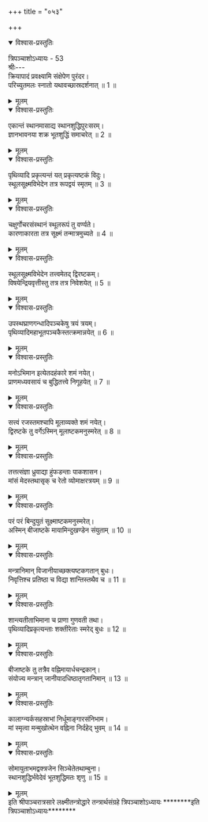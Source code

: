 +++
title = "०५३"

+++

<details open><summary>विश्वास-प्रस्तुतिः</summary>

त्रिपञ्चाशोऽध्यायः - 53  
श्रीः---  
क्रियापादं प्रवक्ष्यामि संक्षेपेण पुरंदर।  
परिच्युतमलः स्नातो यथावच्छास्रदर्शनात् ॥ 1 ॥
</details>

<details><summary>मूलम्</summary>

त्रिपञ्चाशोऽध्यायः - 53  
श्रीः---  
क्रियापादं प्रवक्ष्यामि संक्षेपेण पुरंदर।  
परिच्युतमलः स्नातो यथावच्छास्रदर्शनात् ॥ 1 ॥
</details>

<details open><summary>विश्वास-प्रस्तुतिः</summary>

एकान्तं स्थानमासाद्य स्थानशुद्धिपुरःसरम्।  
ज्ञानभावनया शक्र भूतशुद्धिं समाचरेत् ॥ 2 ॥
</details>

<details><summary>मूलम्</summary>

एकान्तं स्थानमासाद्य स्थानशुद्धिपुरःसरम्।  
ज्ञानभावनया शक्र भूतशुद्धिं समाचरेत् ॥ 2 ॥
</details>

<details open><summary>विश्वास-प्रस्तुतिः</summary>

पृथिव्यादि प्रकृत्यन्तं यत् प्रकृत्यष्टकं विदुः।  
स्थूलसूक्ष्मविभेदेन तत्र रूपद्वयं स्मृतम् ॥ 3 ॥
</details>

<details><summary>मूलम्</summary>

पृथिव्यादि प्रकृत्यन्तं यत् प्रकृत्यष्टकं विदुः।  
स्थूलसूक्ष्मविभेदेन तत्र रूपद्वयं स्मृतम् ॥ 3 ॥
</details>

<details open><summary>विश्वास-प्रस्तुतिः</summary>

चक्षुर्गोचरसंस्थानं स्थूलरूपं तु वर्ण्यते।  
कारणाकारता तत्र सूक्ष्मं तन्मात्रमुच्यते ॥ 4 ॥
</details>

<details><summary>मूलम्</summary>

चक्षुर्गोचरसंस्थानं स्थूलरूपं तु वर्ण्यते।  
कारणाकारता तत्र सूक्ष्मं तन्मात्रमुच्यते ॥ 4 ॥
</details>

<details open><summary>विश्वास-प्रस्तुतिः</summary>

स्थूलसूक्ष्मविभेदेन तत्त्वमेतद् द्विरष्टकम्।  
विषयेन्द्रियवृत्तीस्तु तत्र तत्र निवेशयेत् ॥ 5 ॥
</details>

<details><summary>मूलम्</summary>

स्थूलसूक्ष्मविभेदेन तत्त्वमेतद् द्विरष्टकम्।  
विषयेन्द्रियवृत्तीस्तु तत्र तत्र निवेशयेत् ॥ 5 ॥
</details>

<details open><summary>विश्वास-प्रस्तुतिः</summary>

उपस्थघ्राणगन्धादिपञ्चकेषु त्रयं त्रयम्।  
पृथिव्यादिमहाभूतपञ्चकैस्तत्क्रमान्नयेत् ॥ 6 ॥
</details>

<details><summary>मूलम्</summary>

उपस्थघ्राणगन्धादिपञ्चकेषु त्रयं त्रयम्।  
पृथिव्यादिमहाभूतपञ्चकैस्तत्क्रमान्नयेत् ॥ 6 ॥
</details>

<details open><summary>विश्वास-प्रस्तुतिः</summary>

मनोऽभिमान इत्येतदहंकारे शमं नयेत्।  
प्राणमध्यवसायं च बुद्धितत्त्वे निगूहयेत् ॥ 7 ॥
</details>

<details><summary>मूलम्</summary>

मनोऽभिमान इत्येतदहंकारे शमं नयेत्।  
प्राणमध्यवसायं च बुद्धितत्त्वे निगूहयेत् ॥ 7 ॥
</details>

<details open><summary>विश्वास-प्रस्तुतिः</summary>

सत्त्वं रजस्तमश्चापि मूलाव्यक्ते शमं नयेत्।  
द्विरष्टके तु वर्गेऽस्मिन् मूलाष्टकमनुस्मरेत् ॥ 8 ॥
</details>

<details><summary>मूलम्</summary>

सत्त्वं रजस्तमश्चापि मूलाव्यक्ते शमं नयेत्।  
द्विरष्टके तु वर्गेऽस्मिन् मूलाष्टकमनुस्मरेत् ॥ 8 ॥
</details>

<details open><summary>विश्वास-प्रस्तुतिः</summary>

तत्तत्संज्ञा ध्रुवाद्या हुंफडन्ताः पाकशासन।  
मांसं मेदस्तथासृक् च रेतो व्योमाक्षरत्रयम् ॥ 9 ॥
</details>

<details><summary>मूलम्</summary>

तत्तत्संज्ञा ध्रुवाद्या हुंफडन्ताः पाकशासन।  
मांसं मेदस्तथासृक् च रेतो व्योमाक्षरत्रयम् ॥ 9 ॥
</details>

<details open><summary>विश्वास-प्रस्तुतिः</summary>

परं परं बिन्दुयुतं सूक्ष्माष्टकमनुस्मरेत्।  
अस्मिन् बीजाष्टके मायामिन्दुखण्डेन संयुताम् ॥ 10 ॥
</details>

<details><summary>मूलम्</summary>

परं परं बिन्दुयुतं सूक्ष्माष्टकमनुस्मरेत्।  
अस्मिन् बीजाष्टके मायामिन्दुखण्डेन संयुताम् ॥ 10 ॥
</details>

<details open><summary>विश्वास-प्रस्तुतिः</summary>

मन्त्रानिमान् विजानीयाच्छक्त्यष्टकगतान् बुधः।  
निवृत्तिश्च प्रतिष्ठा च विद्या शान्तिस्तथैव च ॥ 11 ॥
</details>

<details><summary>मूलम्</summary>

मन्त्रानिमान् विजानीयाच्छक्त्यष्टकगतान् बुधः।  
निवृत्तिश्च प्रतिष्ठा च विद्या शान्तिस्तथैव च ॥ 11 ॥
</details>

<details open><summary>विश्वास-प्रस्तुतिः</summary>

शान्त्यतीताभिमाना च प्राणा गुणवती तथा।  
पृथिव्यादिप्रकृत्यन्ताः शक्तीरेताः स्मरेद्‌ बुधः ॥ 12 ॥
</details>

<details><summary>मूलम्</summary>

शान्त्यतीताभिमाना च प्राणा गुणवती तथा।  
पृथिव्यादिप्रकृत्यन्ताः शक्तीरेताः स्मरेद्‌ बुधः ॥ 12 ॥
</details>

<details open><summary>विश्वास-प्रस्तुतिः</summary>

बीजाष्टके तु तत्रैव वह्निमायार्धचन्द्रकान्।  
संयोज्य मन्त्रान् जानीयादधिष्ठातृगतानिमान् ॥ 13 ॥
</details>

<details><summary>मूलम्</summary>

बीजाष्टके तु तत्रैव वह्निमायार्धचन्द्रकान्।  
संयोज्य मन्त्रान् जानीयादधिष्ठातृगतानिमान् ॥ 13 ॥
</details>

<details open><summary>विश्वास-प्रस्तुतिः</summary>

कालाग्न्यर्कसहस्राभां निर्धूमाङ्गारसंनिभाम।  
मां स्मृत्वा मन्मुखोत्थेन वह्निना निर्दहेद् भुवम् ॥ 14 ॥
</details>

<details><summary>मूलम्</summary>

कालाग्न्यर्कसहस्राभां निर्धूमाङ्गारसंनिभाम।  
मां स्मृत्वा मन्मुखोत्थेन वह्निना निर्दहेद् भुवम् ॥ 14 ॥
</details>

<details open><summary>विश्वास-प्रस्तुतिः</summary>

सोमायुताभमद्वक्त्रजेन सिञ्चेतेतथाम्बुना।  
स्थानशुद्धिर्भवेदेवं भूतशुद्धिमतः शृणु ॥ 15 ॥
</details>

<details><summary>मूलम्</summary>

सोमायुताभमद्वक्त्रजेन सिञ्चेतेतथाम्बुना।  
स्थानशुद्धिर्भवेदेवं भूतशुद्धिमतः शृणु ॥ 15 ॥
</details>
इति श्रीपाञ्चरात्रसारे लक्ष्मीतन्त्रोद्धारे तन्त्रार्थसंग्रहे त्रिपञ्चाशोऽध्यायः  
********इति त्रिपञ्चाशोऽध्यायः********